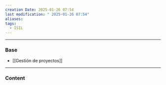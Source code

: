 ```yaml
---
creation Date: 2025-01-26 07:54
last modification: " 2025-01-26 07:54"
aliases: 
tags:
  - ISIL
---
```

___
### Base
- [[Gestión de proyectos]]
___
### Content
